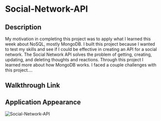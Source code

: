 # Social-Network-API

## Description
My motivation in completing this project was to apply what I learned this week about NoSQL, mostly MongoDB. I built this project because I wanted to test my skills and see if I could be effective in creating an API for a social network. The Social Network API solves the problem of getting, creating, updating, and deleting thoughts and reactions. Through this project I learned more about how MongoDB works. I faced a couple challenges with this project....  

## Walkthrough Link

## Application Appearance

![Social-Network-API](./public/images/screenshot.png)